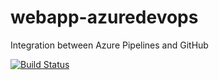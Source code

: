 # webapp-azuredevops
Integration between Azure Pipelines and GitHub

[![Build Status](https://dev.azure.com/jumaanr/project-hashirama/_apis/build/status%2Fjumaanr.webapp-azuredevops?branchName=main)](https://dev.azure.com/jumaanr/project-hashirama/_build/latest?definitionId=20&branchName=main)
